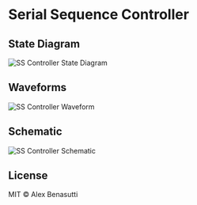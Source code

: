 # Serial Sequence Controller

## State Diagram

![SS Controller State Diagram](/Pics/State-Diagram.png)

## Waveforms

![SS Controller Waveform](/Pics/Waveform.png)

## Schematic

![SS Controller Schematic](/Pics/Schematic.png)

## License

MIT © Alex Benasutti
